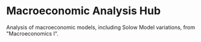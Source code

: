# Macroeconomic Analysis Hub
Analysis of macroeconomic models, including Solow Model variations, from "Macroeconomics I".
